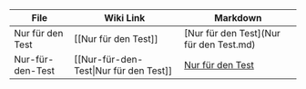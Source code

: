 
| File             | Wiki Link                              | Markdown                                |
| ---------------- | -------------------------------------- | --------------------------------------- |
| Nur für den Test | [[Nur für den Test]]                   | [Nur für den Test](Nur für den Test.md) |
| Nur-für-den-Test | [[Nur-für-den-Test\|Nur für den Test]] | [Nur für den Test](Nur-für-den-Test.md)    |
